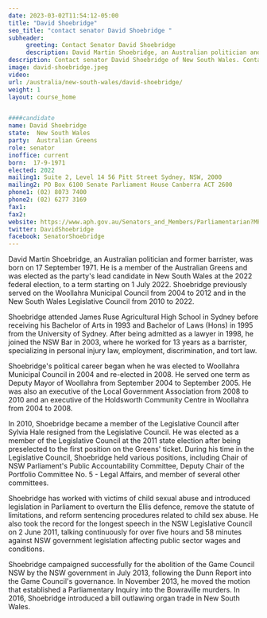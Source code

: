```yaml
---
date: 2023-03-02T11:54:12-05:00
title: "David Shoebridge"
seo_title: "contact senator David Shoebridge "
subheader:
     greeting: Contact Senator David Shoebridge
     description: David Martin Shoebridge, an Australian politician and former barrister, was born on 17 September 1971. He is a member of the Australian Greens and was elected as the party's lead candidate in New South Wales at the 2022 federal election, to a term starting on 1 July 2022.
description: Contact senator David Shoebridge of New South Wales. Contact information for David Shoebridge includes email address, phone number, and mailing address.
image: david-shoebridge.jpeg
video:
url: /australia/new-south-wales/david-shoebridge/
weight: 1
layout: course_home


####candidate
name: David Shoebridge
state:	New South Wales
party:	Australian Greens
role: senator
inoffice: current
born:  17-9-1971
elected: 2022
mailing1: Suite 2, Level 14 56 Pitt Street Sydney, NSW, 2000
mailing2: PO Box 6100 Senate Parliament House Canberra ACT 2600
phone1:	(02) 8073 7400
phone2: (02) 6277 3169
fax1:
fax2:
website: https://www.aph.gov.au/Senators_and_Members/Parliamentarian?MPID=140651
twitter: DavidShoebridge
facebook: SenatorShoebridge
---
```


David Martin Shoebridge, an Australian politician and former barrister, was born on 17 September 1971. He is a member of the Australian Greens and was elected as the party's lead candidate in New South Wales at the 2022 federal election, to a term starting on 1 July 2022. Shoebridge previously served on the Woollahra Municipal Council from 2004 to 2012 and in the New South Wales Legislative Council from 2010 to 2022.

Shoebridge attended James Ruse Agricultural High School in Sydney before receiving his Bachelor of Arts in 1993 and Bachelor of Laws (Hons) in 1995 from the University of Sydney. After being admitted as a lawyer in 1998, he joined the NSW Bar in 2003, where he worked for 13 years as a barrister, specializing in personal injury law, employment, discrimination, and tort law.

Shoebridge's political career began when he was elected to Woollahra Municipal Council in 2004 and re-elected in 2008. He served one term as Deputy Mayor of Woollahra from September 2004 to September 2005. He was also an executive of the Local Government Association from 2008 to 2010 and an executive of the Holdsworth Community Centre in Woollahra from 2004 to 2008.

In 2010, Shoebridge became a member of the Legislative Council after Sylvia Hale resigned from the Legislative Council. He was elected as a member of the Legislative Council at the 2011 state election after being preselected to the first position on the Greens' ticket. During his time in the Legislative Council, Shoebridge held various positions, including Chair of NSW Parliament's Public Accountability Committee, Deputy Chair of the Portfolio Committee No. 5 - Legal Affairs, and member of several other committees.

Shoebridge has worked with victims of child sexual abuse and introduced legislation in Parliament to overturn the Ellis defence, remove the statute of limitations, and reform sentencing procedures related to child sex abuse. He also took the record for the longest speech in the NSW Legislative Council on 2 June 2011, talking continuously for over five hours and 58 minutes against NSW government legislation affecting public sector wages and conditions.

Shoebridge campaigned successfully for the abolition of the Game Council NSW by the NSW government in July 2013, following the Dunn Report into the Game Council's governance. In November 2013, he moved the motion that established a Parliamentary Inquiry into the Bowraville murders. In 2016, Shoebridge introduced a bill outlawing organ trade in New South Wales.
